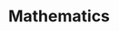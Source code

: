 ---
layout: grid
title: Mathematics
slug: Mathematics
description: >
    Posts in Mathematics category
permalink: mathematics
---